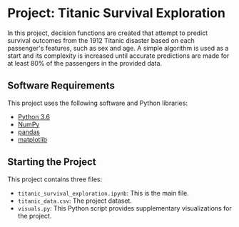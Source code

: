 # Project: Titanic Survival Exploration

In this project, decision functions are created that attempt to predict survival outcomes from the 1912 Titanic disaster based on each passenger's features, such as sex and age. A simple algorithm is used as a start and its complexity is increased until accurate predictions are made for at least 80% of the passengers in the provided data. 

## Software Requirements
This project uses the following software and Python libraries:

- [Python 3.6](https://www.python.org/downloads/release/python-368/)
- [NumPy](http://www.numpy.org/)
- [pandas](http://pandas.pydata.org/)
- [matplotlib](http://matplotlib.org/)

## Starting the Project

This project contains three files:

- `titanic_survival_exploration.ipynb`: This is the main file.
- `titanic_data.csv`: The project dataset.
- `visuals.py`: This Python script provides supplementary visualizations for the project.

